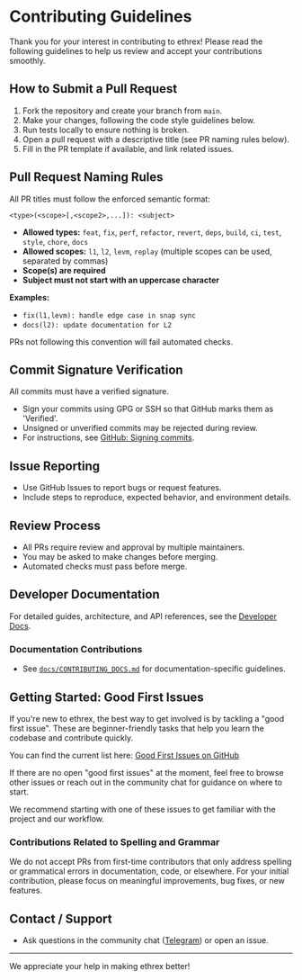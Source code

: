 # Contributing Guidelines

Thank you for your interest in contributing to ethrex! Please read the following guidelines to help us review and accept your contributions smoothly.

## How to Submit a Pull Request

1. Fork the repository and create your branch from `main`.
2. Make your changes, following the code style guidelines below.
3. Run tests locally to ensure nothing is broken.
4. Open a pull request with a descriptive title (see PR naming rules below).
5. Fill in the PR template if available, and link related issues.

## Pull Request Naming Rules

All PR titles must follow the enforced semantic format:

`<type>(<scope>[,<scope2>,...]): <subject>`

- **Allowed types:** `feat`, `fix`, `perf`, `refactor`, `revert`, `deps`, `build`, `ci`, `test`, `style`, `chore`, `docs`
- **Allowed scopes:** `l1`, `l2`, `levm`, `replay` (multiple scopes can be used, separated by commas)
- **Scope(s) are required**
- **Subject must not start with an uppercase character**

**Examples:**
- `fix(l1,levm): handle edge case in snap sync`
- `docs(l2): update documentation for L2`

PRs not following this convention will fail automated checks.

## Commit Signature Verification

All commits must have a verified signature.

- Sign your commits using GPG or SSH so that GitHub marks them as 'Verified'.
- Unsigned or unverified commits may be rejected during review.
- For instructions, see [GitHub: Signing commits](https://docs.github.com/en/authentication/managing-commit-signature-verification/signing-commits).

## Issue Reporting

- Use GitHub Issues to report bugs or request features.
- Include steps to reproduce, expected behavior, and environment details.

## Review Process

- All PRs require review and approval by multiple maintainers.
- You may be asked to make changes before merging.
- Automated checks must pass before merge.


## Developer Documentation

For detailed guides, architecture, and API references, see the [Developer Docs](docs/developers/README.md).

### Documentation Contributions

- See [`docs/CONTRIBUTING_DOCS.md`](docs/CONTRIBUTING_DOCS.md) for documentation-specific guidelines.


## Getting Started: Good First Issues

If you're new to ethrex, the best way to get involved is by tackling a "good first issue". These are beginner-friendly tasks that help you learn the codebase and contribute quickly.

You can find the current list here:
[Good First Issues on GitHub](https://github.com/lambdaclass/ethrex/issues?q=state%3Aopen%20label%3A%22good%20first%20issue%22)

If there are no open "good first issues" at the moment, feel free to browse other issues or reach out in the community chat for guidance on where to start.

We recommend starting with one of these issues to get familiar with the project and our workflow.

### Contributions Related to Spelling and Grammar

We do not accept PRs from first-time contributors that only address spelling or grammatical errors in documentation, code, or elsewhere. For your initial contribution, please focus on meaningful improvements, bug fixes, or new features.

## Contact / Support

- Ask questions in the community chat ([Telegram](https://t.me/ethrex_client)) or open an issue.

---

We appreciate your help in making ethrex better!

